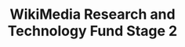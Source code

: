 ---
layout: default
associated_platform: WikiMedia Foundation
cost_to_access: 300
country: United States of America
fields_included:
- biomedical sciences
- electronics
- arts
last_edit: '2022-07-18T14:46:36.000Z'
location: https://meta.wikimedia.org/wiki/Grants:Programs/Wikimedia_Research_%26_Technology_Fund
number_of_records: '100000'
point_of_contact: Benjamin Mako Hill
shortname: wmf_research_tech
still_active?: true
terms_of_use: license details
title: WikiMedia Research and Technology Fund Stage 2
uuid: recXlZLcyPqsq5UN6
---